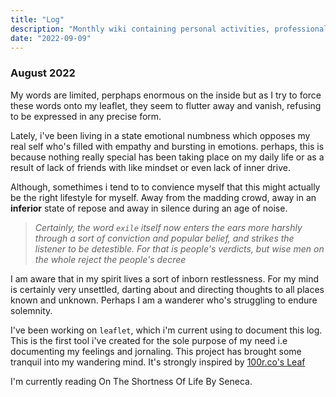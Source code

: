 ```yaml
---
title: "Log"
description: "Monthly wiki containing personal activities, professional experiences, studies undertaken, some in progress and others completed. A way to improve my habit of writing and capturing fringe thought."
date: "2022-09-09"
---
```



### August 2022

<!-- ![](https://100r.co/media/content/travel/penelakut_01.jpg) -->


My words are limited, perphaps enormous on the inside but as I try to force these words onto my leaflet, they seem to flutter away and vanish, refusing to be expressed in any precise form.

Lately, i've been living in a state emotional numbness which opposes my real self who's filled with empathy and bursting in emotions. perhaps, this is because nothing really special has been taking place on my daily life or as a result of lack of friends with like mindset or even lack of inner drive.

Although, somethimes i tend to to convience myself that this might actually be the right lifestyle for myself. Away from the madding crowd, away in an **inferior** state of repose and away in silence during an age of noise.

> <em>Certainly, the word `exile` itself now enters the ears more harshly through a sort of conviction and popular belief, and strikes the listener to be detestible. For that is people's verdicts, but wise men on the whole reject the people's decree</em>

I am aware that in my spirit lives a sort of inborn restlessness. For my mind is certainly very unsettled, darting about and directing thoughts to all places known and unknown. Perhaps I am a wanderer who's struggling to endure solemnity.



I've been working on `leaflet`, which i'm current using to document this log. This is the first tool i've created for the sole purpose of my need i.e documenting my feelings and jornaling. This project has brought some tranquil into my wandering mind. It's strongly inspired by [100r.co's Leaf](https://100r.co/site/left.html) 


I'm currently reading On The Shortness Of Life By Seneca. 



<!-- ### September 2022 -->

<!-- It's been a long selfless month, I'd lived it without mindfullness and a lot has occured. -->



